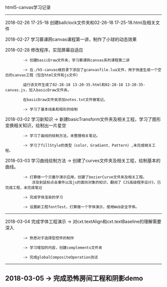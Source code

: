 html5-canvas学习记录

----------------------
2018-02-26 17-25-18 创建ballclock文件夹和02-26-18 17-25-18.html及相关文件

2018-02-27 学习慕课网canvas课程第一讲，制作了小球的动态效果

2018-02-28 修改程序，实现屏幕自适应

			-> 创建basicDraw文件夹，学习慕课网canvas系列课程第二讲
			
			-> 在./h5-canvas根目录下添加了gcanvasfile.lua文件，用于快速生成一个空白的canvas工程（包含html文件和js文件）
			
			运行该文件生成了02-28-18 13-20-35.html和02-28-18 13-20-35-canvas.js，加入basicDraw文件夹。
			
			在basicDraw文件夹添加notes.txt文件做笔记。
			
			-> 学习了基本线条和矩形的绘制
			
2018-03-02 学习新知识
			-> 新建basicTransform文件夹及相关工程，学习了图形变换相关知识，绘制出一片星空
			
			-> 学习了曲线的绘制方法，未整理相关笔记。
			
			-> 学习了fillStyle的类型（color、Gradient、Pattern）,未完成相关工程。

2018-03-03 学习曲线绘制方法
			-> 创建了curves文件夹及相关工程，绘制基本的曲线。
			
			-> 打算做一个贝塞尔演示应用，创建了bezierCurve文件夹及相关工程。
				涉及到鼠标点击事件以及js的面向对象的知识，翻阅了《JS高级程序设计》，已完成工程，未完成笔记
				
			-> 完成字体渲染的学习
			
			-> 设置新工程fontTest，打算做一个字体演示，使用Web安全字体。
			
----------------------
2018-03-04 完成字体工程演示
			-> 对cxt.textAlign和cxt.textBaseline的理解需要深入
			
			-> 熟悉对于选择型控件的制作
			
			-> 学习增加的内容，创建complements文件夹
			
			-> 完成globalCompositeOperation测试

----------------------
2018-03-05 
			-> 完成恐怖房间工程和阴影demo
----------------------